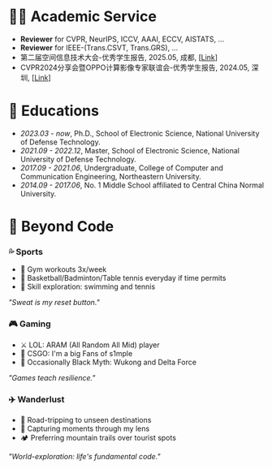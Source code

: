 

# 👨‍💻 Academic Service
- **Reviewer** for CVPR, NeurIPS, ICCV, AAAI, ECCV, AISTATS, ...
- **Reviewer** for IEEE-(Trans.CSVT, Trans.GRS), ...
- 第二届空间信息技术大会-优秀学生报告, 2025.05, 成都, [[Link](https://mp.weixin.qq.com/s/xC-WvnnekBTgBUcVa958-g)]
- CVPR2024分享会暨OPPO计算影像专家联谊会-优秀学生报告, 2024.05, 深圳, [[Link](https://mp.weixin.qq.com/s/YnDmpS5MICvUnjAyhXZOgQ)]


# 📖 Educations
- *2023.03 - now*, Ph.D., School of Electronic Science, National University of Defense Technology.
- *2021.09 - 2022.12*, Master, School of Electronic Science, National University of Defense Technology.
- *2017.09 - 2021.06*, Undergraduate, College of Computer and Communication Engineering, Northeastern University.
- *2014.09 - 2017.06*, No. 1 Middle School affiliated to Central China Normal University.


# 💫 Beyond Code

<div class="passion-grid">
    <!-- Sports Card -->
    <div class="passion-card">
      <h3>💦 Sports</h3>
      <ul>
        <li>💪 Gym workouts 3x/week</li>
        <li>🏀 Basketball/Badminton/Table tennis everyday if time permits</li>
        <li>🚀 Skill exploration: swimming and tennis</li>
      </ul>
      <em>"Sweat is my reset button."</em>
    </div>
</div>
<div class="passion-grid">
    <!-- Gaming Card -->
    <div class="passion-card">
      <h3>🎮 Gaming</h3>
      <ul>
        <li>⚔️ LOL: ARAM (All Random All Mid) player </li>
        <li>🎯 CSGO: I'm a big Fans of s1mple</li>
        <li>🐒 Occasionally Black Myth: Wukong and Delta Force</li>
      </ul>
      <em>"Games teach resilience."</em>
    </div>
</div>
<div class="passion-grid">
    <!-- Travel Card -->
    <div class="passion-card">
      <h3>✈️ ️Wanderlust</h3>
      <ul>
        <li>🚗 Road-tripping to unseen destinations</li>
        <li>📸 Capturing moments through my lens</li>
        <li>🏕️ Preferring mountain trails over tourist spots</li>
      </ul>
      <em>"World-exploration: life's fundamental code."</em>
    </div>
</div>
<br>